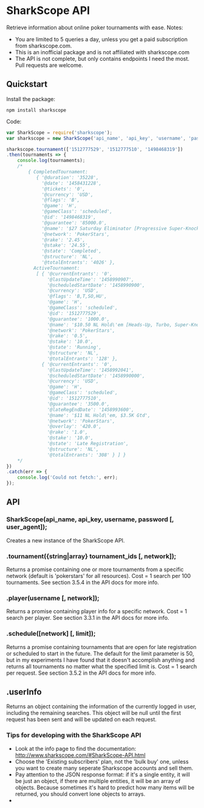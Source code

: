 # SharkScope API

Retrieve information about online poker tournaments with ease.
Notes:
* You are limited to 5 queries a day, unless you get a paid subscription from sharkscope.com.
* This is an inofficial package and is not affiliated with sharkscope.com
* The API is not complete, but only contains endpoints I need the most. Pull requests are welcome.

## Quickstart

Install the package:
```
npm install sharkscope
```
Code:
```js
var SharkScope = require('sharkscope');
var sharkscope = new SharkScope('api_name', 'api_key', 'username', 'password'); // hash will be generated for you

sharkscope.tournament(['1512777529', '1512777510', '1498468319'])
.then(tournaments => {
	console.log(tournaments);
	/*
		{ CompletedTournament:
		   { '@duration': '35228',
		     '@date': '1458431228',
		     '@tickets': '0',
		     '@currency': 'USD',
		     '@flags': 'B',
		     '@game': 'H',
		     '@gameClass': 'scheduled',
		     '@id': '1498468319',
		     '@guarantee': '85000.0',
		     '@name': '$27 Saturday Eliminator [Progressive Super-Knockout], $85K Gtd',
		     '@network': 'PokerStars',
		     '@rake': '2.45',
		     '@stake': '24.55',
		     '@state': 'Completed',
		     '@structure': 'NL',
		     '@totalEntrants': '4026' },
		  ActiveTournament:
		   [ { '@currentEntrants': '0',
		       '@lastUpdateTime': '1458990907',
		       '@scheduledStartDate': '1458990900',
		       '@currency': 'USD',
		       '@flags': 'B,T,SO,HU',
		       '@game': 'H',
		       '@gameClass': 'scheduled',
		       '@id': '1512777529',
		       '@guarantee': '1000.0',
		       '@name': '$10.50 NL Hold\'em [Heads-Up, Turbo, Super-Knockout], $1K Gtd',
		       '@network': 'PokerStars',
		       '@rake': '0.5',
		       '@stake': '10.0',
		       '@state': 'Running',
		       '@structure': 'NL',
		       '@totalEntrants': '128' },
		     { '@currentEntrants': '0',
		       '@lastUpdateTime': '1458992041',
		       '@scheduledStartDate': '1458990000',
		       '@currency': 'USD',
		       '@game': 'H',
		       '@gameClass': 'scheduled',
		       '@id': '1512777510',
		       '@guarantee': '3500.0',
		       '@lateRegEndDate': '1458993600',
		       '@name': '$11 NL Hold\'em, $3.5K Gtd',
		       '@network': 'PokerStars',
		       '@overlay': '420.0',
		       '@rake': '1.0',
		       '@stake': '10.0',
		       '@state': 'Late Registration',
		       '@structure': 'NL',
		       '@totalEntrants': '308' } ] }
	*/
})
.catch(err => {
	console.log('Could not fetch:', err);
});
```

## API

### SharkScope(api_name, api_key, username, password [, user_agent]);
Creates a new instance of the SharkScope API.

### .tournament({string|array} tournament_ids [, network]);
Returns a promise containing one or more tournaments from a specific network (default is 'pokerstars' for all resources).
Cost = 1 search per 100 tournaments.
See section 3.5.4 in the API docs for more info.

### .player(username [, network]);
Returns a promise containing player info for a specific network.
Cost = 1 search per player.
See section 3.3.1 in the API docs for more info.

### .schedule([network] [, limit]);
Returns a promise containing tournaments that are open for late registration or scheduled to start in the future.
The default for the limit parameter is 50, but in my experiments I have found that it doesn't accomplish anything and returns all tournaments no matter what the specified limit is.
Cost = 1 search per request.
See section 3.5.2 in the API docs for more info.

## .userInfo
Returns an object containing the information of the currently logged in user, including the remaining searches.
This object will be null until the first request has been sent and will be updated on each request.

### Tips for developing with the SharkScope API

* Look at the info page to find the documentation: http://www.sharkscope.com/#SharkScope-API.html
* Choose the 'Existing subscribers' plan, not the 'bulk buy' one, unless you want to create many seperate Sharkscope accounts and sell them.
* Pay attention to the JSON response format: if it's a single entity, it will be just an object, if there are multiple entities, it will be an array of objects. Because sometimes it's hard to predict how many items will be returned, you should convert lone objects to arrays.
* 